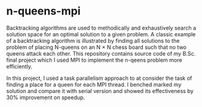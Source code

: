 # n-queens-mpi
Backtracking algorithms are used to methodically and exhaustively search a solution space for an optimal solution to a given problem. A classic example of a backtracking algorithm is illustrated by finding all solutions to the problem of placing N-queens on an N × N chess board such that no two queens attack each other.  This repository contains source code of my B.Sc. final project which I used MPI to implement the n-qeens problem more efficiently. 

In this project, I used a task parallelism approach to at consider the task of finding a place for a queen for each MPI thread. I benched marked my solution and compare it with serial version and showed its effectiveness by 30% improvement on speedup. 


